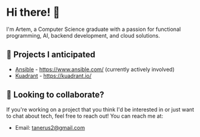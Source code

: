 # Hi there! 👋

I'm Artem, a Computer Science graduate with a passion for functional programming, AI, backend development, and cloud solutions.

## 🔭 Projects I anticipated

- [Ansible](https://github.com/ansible/ansible) - https://www.ansible.com/ (currently actively involved)
- [Kuadrant](https://github.com/Kuadrant) - https://kuadrant.io/

## 👯 Looking to collaborate?

If you're working on a project that you think I'd be interested in or just want to chat about tech, feel free to reach out! You can reach me at:

- Email: [tanerus2@gmail.com](mailto:tanerus2@gmail.com)
